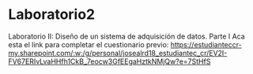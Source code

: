 # Laboratorio2
Laboratorio II: Diseño de un sistema de adquisición de datos. Parte I
Aca esta el link para completar el cuestionario previo: https://estudianteccr-my.sharepoint.com/:w:/g/personal/josealrd18_estudiantec_cr/EV2I-FV67ERIvLvaHHfh1CkB_7eocw3GfEEgaHztkNMjQw?e=7StHfS
